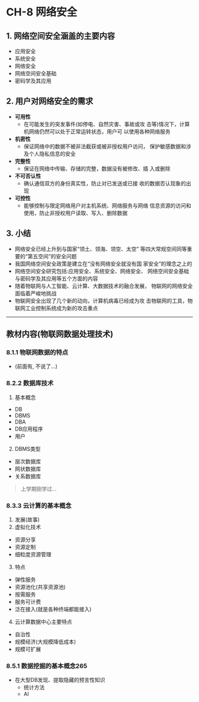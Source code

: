 # CH-8 网络安全

## 1. 网络空间安全涵盖的主要内容

- 应用安全
- 系统安全
- 网络安全
- 网络空间安全基础
- 密码学及其应用

## 2. 用户对网络安全的需求
- **可用性**
  - 在可能发生的突发事件(如停电、自然灾害、事故或攻 击等)情况下，计算机网络仍然可以处于正常运转状态，用户可 以使用各种网络服务
- **机密性**
  - 保证网络中的数据不被非法截获或被非授权用户访问， 保护敏感数据和涉及个人隐私信息的安全
- **完整性**
  - 保证在网络中传输、存储的完整，数据没有被修改、插 入或删除
- **不可否认性**
  - 确认通信双方的身份真实性，防止对已发送或已接 收的数据否认现象的出现
- **可控性**
  - 能够控制与限定网络用户对主机系统、网络服务与网络 信息资源的访问和使用，防止非授权用户读取、写入、删除数据

## 3. 小结
- 网络安全已经上升到与国家“领土、领海、领空、太空” 等四大常规空间同等重要的“第五空间”的安全问题
- 我国网络空间安全政策是建立在“没有网络安全就没有国 家安全”的理念之上的
- 网络空间安全研究包括:应用安全、系统安全、网络安全、 网络空间安全基础与密码学及其应用等五个方面的内容
- 随着物联网与人工智能、云计算、大数据技术的融合发展， 物联网的网络安全面临着严峻地挑战
- 物联网安全出现了几个新的动向，计算机病毒已经成为攻 击物联网的工具，物联网工业控制系统成为新的攻击重点

---

## 教材内容(物联网数据处理技术)
### 8.1.1 物联网数据的特点
- (前面有, 不说了...)

### 8.2.2 数据库技术
1. 基本概念
  - DB
  - DBMS
  - DBA
  - DB应用程序
  - 用户

2. DBMS类型
  - 层次数据库
  - 网状数据库
  - 关系数据库

> 上学期刚学过...

### 8.3.3 云计算的基本概念
1. 发展(故事)
2. 虚拟化技术
  - 资源分享
  - 资源定制
  - 细粒度资源管理
3. 特点
  - 弹性服务
  - 资源池化(共享资源池)
  - 按需服务
  - 服务可计费
  - 泛在接入(就是各种终端都能接入)

4. 云计算数据中心主要特点
  - 自治性
  - 规模经济(大规模降低成本)
  - 规模可扩展

### 8.5.1 数据挖掘的基本概念265
- 在大型DB发现、提取隐藏的预言性知识
  - 统计方法
  - AI
